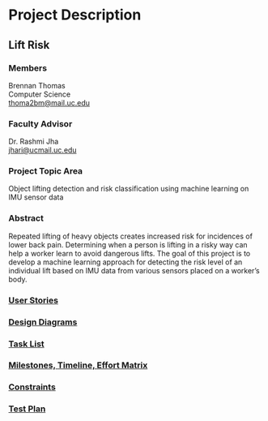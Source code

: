 # Project Description

## Lift Risk

### Members
Brennan Thomas<br>
Computer Science<br>
thoma2bm@mail.uc.edu

### Faculty Advisor
Dr. Rashmi Jha<br>
jhari@ucmail.uc.edu

### Project Topic Area
Object lifting detection and risk classification using machine learning on IMU sensor data

### Abstract
Repeated lifting of heavy objects creates increased risk for incidences of lower back pain. Determining when a person is lifting in a risky way can help a worker learn to avoid dangerous lifts. The goal of this project is to develop a machine learning approach for detecting the risk level of an individual lift based on IMU data from various sensors placed on a worker’s body.

### [User Stories](User_Stories.md)

### [Design Diagrams](Design_Diagrams)

### [Task List](Tasklist.md)

### [Milestones, Timeline, Effort Matrix](Milestones_Timeline_Effort.md)

### [Constraints](Constraints.md)

### [Test Plan](Test_Plan.md)